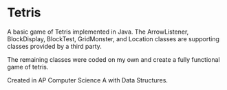 # Tetris
A basic game of Tetris implemented in Java. The ArrowListener, BlockDisplay, BlockTest, GridMonster, and Location classes are supporting classes provided by a third party. 

The remaining classes were coded on my own and create a fully functional game of tetris.  

Created in AP Computer Science A with Data Structures. 
